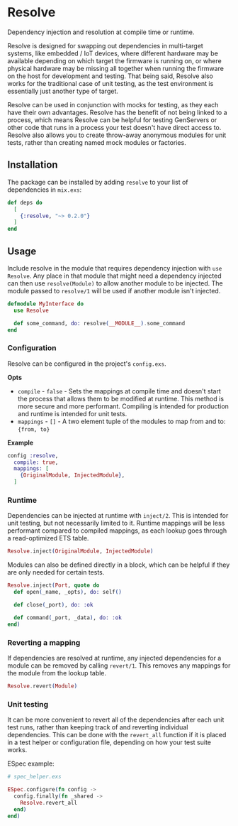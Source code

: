 # Resolve

Dependency injection and resolution at compile time or runtime.

Resolve is designed for swapping out dependencies in multi-target systems,
like embedded / IoT devices, where different hardware may be available depending
on which target the firmware is running on, or where physical hardware may be
missing all together when running the firmware on the host for development and
testing. That being said, Resolve also works for the traditional case of unit
testing, as the test environment is essentially just another type of target.

Resolve can be used in conjunction with mocks for testing, as they each have
their own advantages. Resolve has the benefit of not being linked to a process,
which means Resolve can be helpful for testing GenServers or other code that
runs in a process your test doesn't have direct access to. Resolve also allows
you to create throw-away anonymous modules for unit tests, rather than creating
named mock modules or factories.

## Installation

The package can be installed by adding `resolve` to your list of dependencies
in `mix.exs`:

```elixir
def deps do
  [
    {:resolve, "~> 0.2.0"}
  ]
end
```

## Usage

Include resolve in the module that requires dependency injection with
`use Resolve`. Any place in that module that might need a dependency injected
can then use `resolve(Module)` to allow another module to be injected. The
module passed to `resolve/1` will be used if another module isn't injected.

```elixir
defmodule MyInterface do
  use Resolve

  def some_command, do: resolve(__MODULE__).some_command
end 
```

### Configuration

Resolve can be configured in the project's `config.exs`.

**Opts**
- `compile` - `false` - Sets the mappings at compile time and doesn't start 
    the process that allows them to be modified at runtime. This method is
    more secure and more performant. Compiling is intended for production and
    runtime is intended for unit tests.
- `mappings` - `[]` - A two element tuple of the modules to map from and to:
    `{from, to}`

**Example**


```elixir
config :resolve,
  compile: true,
  mappings: [
    {OriginalModule, InjectedModule},
  ]
```

### Runtime

Dependencies can be injected at runtime with `inject/2`. This is intended for
unit testing, but not necessarily limited to it. Runtime mappings will be
less performant compared to compiled mappings, as each lookup goes through
a read-optimized ETS table.

```elixir
Resolve.inject(OriginalModule, InjectedModule)
```

Modules can also be defined directly in a block, which can be helpful if they
are only needed for certain tests.

```elixir
Resolve.inject(Port, quote do
  def open(_name, _opts), do: self()

  def close(_port), do: :ok

  def command(_port, _data), do: :ok
end)
```

### Reverting a mapping

If dependencies are resolved at runtime, any injected dependencies for a module
can be removed by calling `revert/1`. This removes any mappings for the module
from the lookup table.

```elixir
Resolve.revert(Module)
```

### Unit testing

It can be more convenient to revert all of the dependencies after each unit test
runs, rather than keeping track of and reverting individual dependencies. This
can be done with the `revert_all` function if it is placed in a test helper or
configuration file, depending on how your test suite works.

ESpec example:

```ex
# spec_helper.exs

ESpec.configure(fn config ->
  config.finally(fn _shared ->
    Resolve.revert_all
  end)
end)
```
